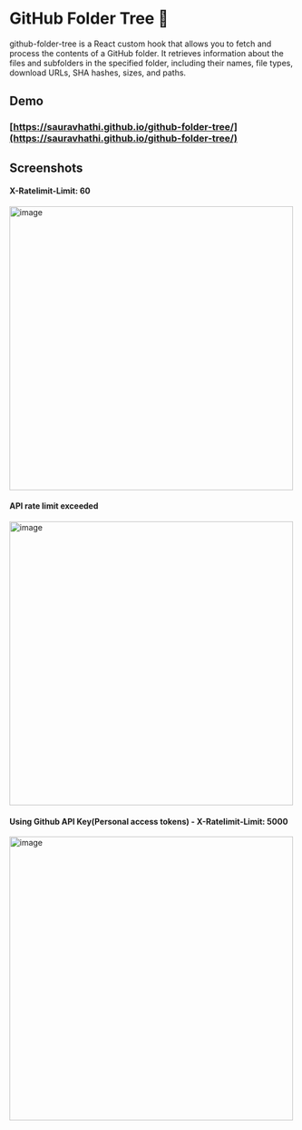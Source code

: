 # GitHub Folder Tree 🌲

github-folder-tree is a React custom hook that allows you to fetch and process the contents of a GitHub folder. It retrieves information about the files and subfolders in the specified folder, including their names, file types, download URLs, SHA hashes, sizes, and paths.

## Demo

### [https://sauravhathi.github.io/github-folder-tree/](https://sauravhathi.github.io/github-folder-tree/)

## Screenshots

#### X-Ratelimit-Limit: 60

<img src="https://github.com/sauravhathi/github-folder-tree/assets/61316762/a0896f79-da0e-43af-a7db-230ad27fa5a4" alt="image" width="500px" height="auto" />

#### API rate limit exceeded
<img src="https://github.com/sauravhathi/github-folder-tree/assets/61316762/6193d3e7-978c-4c66-b54d-26bf582c2cdb" alt="image" width="500px" height="auto" />

#### Using Github API Key(Personal access tokens) - X-Ratelimit-Limit: 5000

<img src="https://github.com/sauravhathi/github-folder-tree/assets/61316762/38c7453c-b920-446e-90e3-9f41bd7df542" alt="image" width="500px" height="auto" />